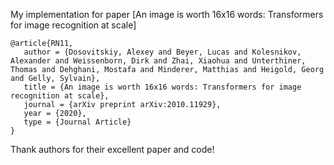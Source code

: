 My implementation for paper [An image is worth 16x16 words: Transformers for image recognition at scale]

```
@article{RN11,
   author = {Dosovitskiy, Alexey and Beyer, Lucas and Kolesnikov, Alexander and Weissenborn, Dirk and Zhai, Xiaohua and Unterthiner, Thomas and Dehghani, Mostafa and Minderer, Matthias and Heigold, Georg and Gelly, Sylvain},
   title = {An image is worth 16x16 words: Transformers for image recognition at scale},
   journal = {arXiv preprint arXiv:2010.11929},
   year = {2020},
   type = {Journal Article}
}
```

Thank authors for their excellent paper and code!